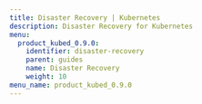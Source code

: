 ```yaml
---
title: Disaster Recovery | Kubernetes
description: Disaster Recovery for Kubernetes
menu:
  product_kubed_0.9.0:
    identifier: disaster-recovery
    parent: guides
    name: Disaster Recovery
    weight: 10
menu_name: product_kubed_0.9.0
---
```


